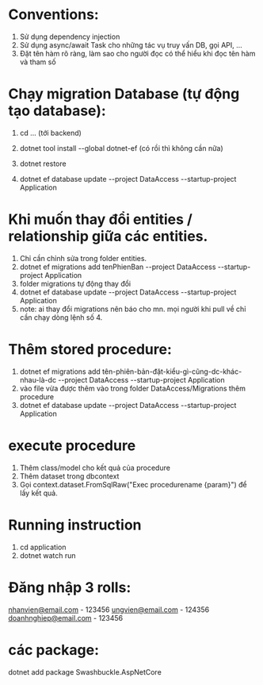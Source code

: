 # Conventions:

1. Sử dụng dependency injection
2. Sử dụng async/await Task cho những tác vụ truy vấn DB, gọi API, ...
3. Đặt tên hàm rõ ràng, làm sao cho người đọc có thể hiểu khi đọc tên hàm và tham số

# Chạy migration Database (tự động tạo database):

1. cd ... (tới backend)

2. dotnet tool install --global dotnet-ef (có rồi thì không cần nữa)
3. dotnet restore
4. dotnet ef database update --project DataAccess --startup-project Application

# Khi muốn thay đổi entities / relationship giữa các entities.

1. Chỉ cần chỉnh sửa trong folder entities.
2. dotnet ef migrations add tenPhienBan --project DataAccess --startup-project Application
3. folder migrations tự động thay đổi
4. dotnet ef database update --project DataAccess --startup-project Application
5. note: ai thay đổi migrations nên báo cho mn. mọi người khi pull về chỉ cần chạy dòng lệnh số 4.

# Thêm stored procedure:

1. dotnet ef migrations add tên-phiên-bản-đặt-kiểu-gì-cũng-dc-khác-nhau-là-dc --project DataAccess --startup-project Application
2. vào file vừa được thêm vào trong folder DataAccess/Migrations thêm procedure
3. dotnet ef database update --project DataAccess --startup-project Application

# execute procedure

1. Thêm class/model cho kết quả của procedure
2. Thêm dataset trong dbcontext
3. Gọi context.dataset.FromSqlRaw("Exec procedurename {param}") để lấy kết quả.

# Running instruction

1. cd application
2. dotnet watch run

# Đăng nhập 3 rolls:

nhanvien@email.com - 123456
ungvien@email.com - 124356
doanhnghiep@email.com - 123456

# các package:

dotnet add package Swashbuckle.AspNetCore
